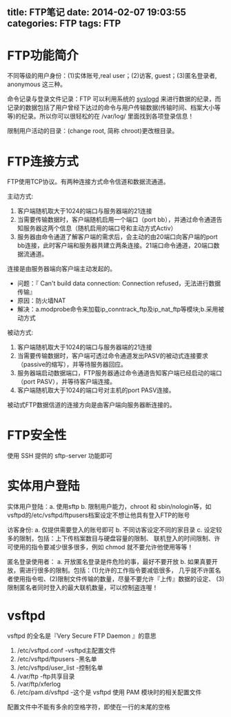 title: FTP笔记
date: 2014-02-07 19:03:55
categories: FTP
tags: FTP
---
# FTP功能简介
不同等级的用户身份：(1)实体账号,real user；(2)访客, guest；(3)匿名登录者, anonymous 这三种。

<!-- more -->

命令记录与登录文件记录：FTP 可以利用系统的 [syslogd](http://linux.vbird.org/linux_basic/0570syslog.php) 来进行数据的纪录，而记录的数据包括了用户曾经下达过的命令与用户传输数据(传输时间、档案大小等等)的纪录。所以你可以很轻松的在 /var/log/ 里面找到各项登录信息！

限制用户活动的目录：(change root, 简称 chroot)更改根目录。

# FTP连接方式
FTP使用TCP协议。有两种连接方式命令信道和数据流通道。

主动方式:

1. 客户端随机取大于1024的端口与服务器端的21连接
2. 当需要传输数据时，客户端随机启用一个端口（port bb），并通过命令通道告知服务器这两个信息（随机启用的端口号和主动方式Activ）
3. 服务器由命令通道了解客户端的需求后，会主动的由20端口向客户端的port bb连接，此时客户端和服务器共建立两条连接。21端口命令通道，20端口数据流通道。

连接是由服务器端向客户端主动发起的。

* 问题：『 Can't build data connection: Connection refused，无法进行数据传输』
* 原因：防火墙NAT
* 解决：a.modprobe命令来加载ip_conntrack_ftp及ip_nat_ftp等模块;b.采用被动方式

被动方式:

1. 客户端随机取大于1024的端口与服务器端的21连接
2. 当需要传输数据时，客户端可透过命令通道发出PASV的被动式连接要求（passive的缩写），并等待服务器回应。
3. 服务器端启动数据端口，FTP服务器通过命令通道告知客户端已经启动的端口（port PASV），并等待客户端连接。
4. 客户端随机取大于1024的端口号对主机的port PASV连接。

被动式FTP数据信道的连接方向是由客户端向服务器断连接的。

# FTP安全性
使用 SSH 提供的 sftp-server 功能即可

# 实体用户登陆
实体用户登陆：a. 使用sftp   b. 限制用户能力，chroot 和 sbin/nologin等，如vsftpd的/etc/vsftpd/ftpusers档案设定不想让他具有登入FTP的账号

访客身份: a. 仅提供需要登入的账号即可   b. 不同访客设定不同的家目录    c. 设定较多的限制，包括：上下传档案数目与硬盘容量的限制、 联机登入的时间限制、许可使用的指令要减少很多很多，例如 chmod 就不要允许他使用等等！

匿名登录使用者： a. 开放匿名登录是件危险的事，最好不要开放     b. 如果真要开放，需进行很多的限制。包括：(1)允许的工作指令要减低很多， 几乎就不许匿名者使用指令啦、(2)限制文件传输的数量，尽量不要允许『上传』数据的设定、 (3)限制匿名者同时登入的最大联机数量，可以控制盗连喔！

# vsftpd
vsftpd 的全名是『Very Secure FTP Daemon 』的意思

1. /etc/vsftpd.conf                    -vsftpd主配置文件
2. /etc/vsftpd/ftpusers				-黑名单
3. /etc/vsftpd/user_list				-控制名单
4. /var/ftp							-ftp共享目录
5. /var/ftp/xferlog
6. /etc/pam.d/vsftpd					-这个是 vsftpd 使用 PAM 模块时的相关配置文件

配置文件中不能有多余的空格字符，即使在一行的末尾的空格

